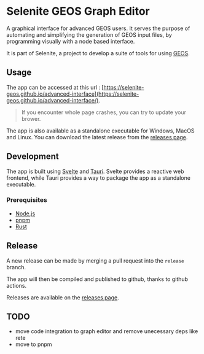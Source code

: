# Selenite GEOS Graph Editor
A graphical interface for advanced GEOS users. It serves the purpose of automating and simplifying the generation of GEOS input files, by programming visually with a node based interface.

It is part of Selenite, a project to develop a suite of tools for using [GEOS](https://github.com/GEOS-DEV/GEOS).

## Usage
The app can be accessed at this url : [https://selenite-geos.github.io/advanced-interface](https://selenite-geos.github.io/advanced-interface/). 

> If you encounter whole page crashes, you can try to update your brower.

The app is also available as a standalone executable for Windows, MacOS and Linux. You can download the latest release from the [releases page](https://github.com/ShaitanLyss/selenite-geos-graph-editor/releases).

## Development
The app is built using [Svelte](https://svelte.dev/) and [Tauri](https://v2.tauri.app/fr/). Svelte provides a reactive web frontend, while Tauri provides a way to package the app as a standalone executable.

### Prerequisites
- [Node.js](https://nodejs.org/en/)
- [pnpm](https://pnpm.io/)
- [Rust](https://www.rust-lang.org/)

## Release
A new release can be made by merging a pull request into the `release` branch.

The app will then be compiled and published to github, thanks to github actions.

Releases are available on the [releases page](https://github.com/ShaitanLyss/selenite-geos-graph-editor/releases).


## TODO
- move code integration to graph editor and remove unecessary deps like rete
- move to pnpm